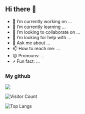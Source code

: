 ## Hi there 👋

- 🔭 I’m currently working on ...
- 🌱 I’m currently learning ...
- 👯 I’m looking to collaborate on ...
- 🤔 I’m looking for help with ...
- 💬 Ask me about ...
- 📫 How to reach me: ...
- 😄 Pronouns: ...
- ⚡ Fun fact: ...


### My github
![](https://github-readme-stats.vercel.app/api?username=machine981&show_icons=true&theme=transparent)

![Visitor Count](https://profile-counter.glitch.me/machine981/count.svg)

![Top Langs](https://github-readme-stats.vercel.app/api/top-langs/?username=machine981&layout=compact&theme=tokyonight)

